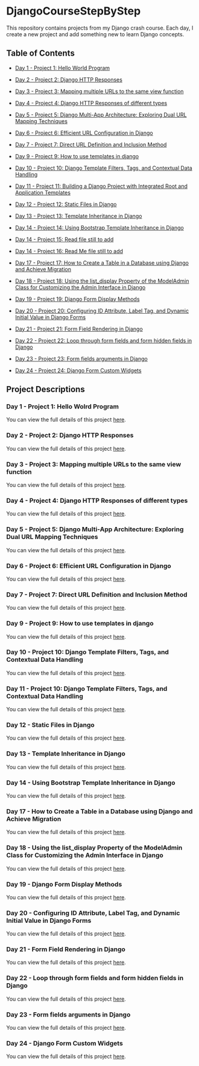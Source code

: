 # DjangoCourseStepByStep

This repository contains projects from my Django crash course. Each day, I create a new project and add something new to learn Django concepts.

## Table of Contents
- [Day 1 - Project 1: Hello World Program](./gs1/day1-project1.md)
- [Day 2 - Project 2: Django HTTP Responses](./gs2/day2-project2.md)
- [Day 3 - Project 3: Mapping multiple URLs to the same view function](./gs3/day3-project3.md)
- [Day 4 - Project 4: Django HTTP Responses of different types](./gs4/day4-project4.md)
- [Day 5 - Project 5: Django Multi-App Architecture: Exploring Dual URL Mapping Techniques](./gs5/day5-project5.md)
- [Day 6 - Project 6: Efficient URL Configuration in Django](./gs6/day6-project6.md)
- [Day 7 - Project 7: Direct URL Definition and Inclusion Method](./gs7/day7-project7.md)
- [Day 9 - Project 9: How to use templates in django ](./gs9/day9-project9.md)
- [Day 10 - Project 10: Django Template Filters, Tags, and Contextual Data Handling ](./gs10/day10-project10.md)

- [Day 11 - Project 11: Building a Django Project with Integrated Root and Application Templates ](./gs11/day11-project11.md)
- [Day 12 - Project 12: Static Files in Django ](./gs12/day12-project12.md)
- [Day 13 - Project 13: Template Inheritance in Django ](./gs13/day13-project13.md)
- [Day 14 - Project 14: Using Bootstrap Template Inheritance in Django ](./gs14/day14-project14.md)
- [Day 14 - Project 15: Read file still to add ](./gs15)
- [Day 14 - Project 16: Read Me file still to add ](./gs16)
- [Day 17 - Project 17: How to Create a Table in a Database using Django and Achieve Migration ](./gs17/day17-project17.md)
- [Day 18 - Project 18: Using the list_display Property of the ModelAdmin Class for Customizing the Admin Interface in Django](./gs18/day18-project18.md)
- [Day 19 - Project 19: Django Form Display Methods](./gs19/day19-project19.md)
- [Day 20 - Project 20: Configuring ID Attribute, Label Tag, and Dynamic Initial Value in Django Forms](./g20/day20-project20.md)

- [Day 21 - Project 21: Form Field Rendering in Django](./g21/day21-project21.md)
- [Day 22 - Project 22: Loop through form fields and form hidden fields  in Django](./g22/day22-project22.md)
- [Day 23 - Project 23: Form fields arguments in Django ](./g23/day23-project23.md)
- [Day 24 - Project 24: Django Form Custom Widgets ](./g24/day24-project24.md)


## Project Descriptions

### Day 1 - Project 1: Hello Wolrd Program
You can view the full details of this project [here](./gs1/day1-project1.md).

### Day 2 - Project 2: Django HTTP Responses
You can view the full details of this project [here](./gs2/day2-project2.md).

### Day 3 - Project 3: Mapping multiple URLs to the same view function
You can view the full details of this project [here](./gs3/day3-project3.md).


### Day 4 - Project 4: Django HTTP Responses of different types
You can view the full details of this project [here](./gs4/day4-project4.md).

### Day 5 - Project 5: Django Multi-App Architecture: Exploring Dual URL Mapping Techniques
You can view the full details of this project [here](./gs5/day5-project5.md).

### Day 6 - Project 6: Efficient URL Configuration in Django
You can view the full details of this project [here](./gs6/day6-project6.md).

### Day 7 - Project 7: Direct URL Definition and Inclusion Method
You can view the full details of this project [here](./gs7/day7-project7.md).

### Day 9 - Project 9: How to use templates in django 
You can view the full details of this project [here](./gs9/day9-project9.md).

### Day 10 - Project 10: Django Template Filters, Tags, and Contextual Data Handling 
You can view the full details of this project [here](./gs10/day10-project10.md).

### Day 11 - Project 10: Django Template Filters, Tags, and Contextual Data Handling 
You can view the full details of this project [here](./gs11/day11-project11.md).

### Day 12 - Static Files in Django
You can view the full details of this project [here](./gs12/day12-project12.md).

### Day 13 - Template Inheritance in Django
You can view the full details of this project [here](./gs13/day13-project13.md).

### Day 14 - Using Bootstrap Template Inheritance in Django
You can view the full details of this project [here](./gs14/day14-project14.md).

### Day 17 - How to Create a Table in a Database using Django and Achieve Migration
You can view the full details of this project [here](./gs17/day17-project17.md).

### Day 18 - Using the list_display Property of the ModelAdmin Class for Customizing the Admin Interface in Django
You can view the full details of this project [here](./gs18/day18-project18.md).

### Day 19 - Django Form Display Methods
You can view the full details of this project [here](./gs19/day19-project19.md).

### Day 20 - Configuring ID Attribute, Label Tag, and Dynamic Initial Value in Django Forms
You can view the full details of this project [here](./gs20/day20-project20.md).

### Day 21 - Form Field Rendering in Django
You can view the full details of this project [here](./gs21/day21-project21.md).

### Day 22 - Loop through form fields and form hidden fields  in Django
You can view the full details of this project [here](./gs22/day22-project22.md).

### Day 23 - Form fields arguments in Django 
You can view the full details of this project [here](./gs23/day23-project23.md).

### Day 24 - Django Form Custom Widgets 
You can view the full details of this project [here](./gs24/day24-project24.md).